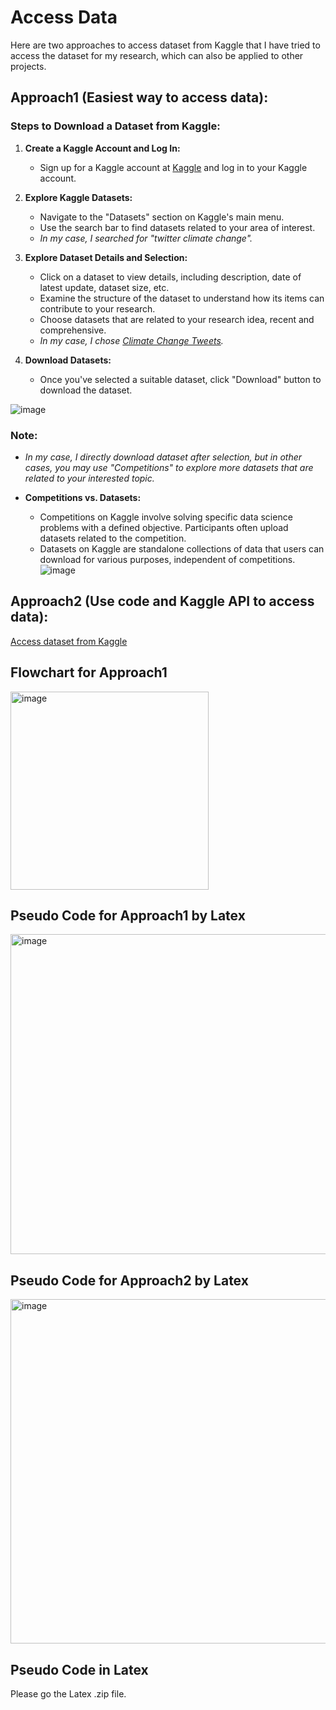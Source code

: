 # Access Data
Here are two approaches to access dataset from Kaggle that I have tried to access the dataset for my research, which can also be applied to other projects.

## Approach1 (Easiest way to access data):

### Steps to Download a Dataset from Kaggle:

1. **Create a Kaggle Account and Log In:**
   - Sign up for a Kaggle account at [Kaggle](https://www.kaggle.com/account/login) and log in to your Kaggle account.

3. **Explore Kaggle Datasets:**
   - Navigate to the "Datasets" section on Kaggle's main menu.
   - Use the search bar to find datasets related to your area of interest.
   - *In my case, I searched for "twitter climate change".*

5. **Explore Dataset Details and Selection:**
   - Click on a dataset to view details, including description, date of latest update, dataset size, etc.
   - Examine the structure of the dataset to understand how its items can contribute to your research.
   - Choose datasets that are related to your research idea, recent and comprehensive.
   - *In my case, I chose [Climate Change Tweets](https://www.kaggle.com/datasets/die9origephit/climate-change-tweets).*

7. **Download Datasets:**
   - Once you've selected a suitable dataset, click "Download" button to download the dataset.

![image](https://github.com/Rising-Stars-by-Sunshine/STATS201-PS2-Jenny/assets/125801773/e766d21e-e10e-408f-ba30-d2cdfd43b62d)


### Note:
- *In my case, I directly download dataset after selection, but in other cases, you may use "Competitions" to explore more datasets that are related to your interested topic.*

- **Competitions vs. Datasets:**
  - Competitions on Kaggle involve solving specific data science problems with a defined objective. Participants often upload datasets related to the competition.
  - Datasets on Kaggle are standalone collections of data that users can download for various purposes, independent of competitions.
![image](https://github.com/Rising-Stars-by-Sunshine/STATS201-PS2-Jenny/assets/125801773/c960e800-be74-4d3f-ae4c-723369a80d91)

## Approach2 (Use code and Kaggle API to access data):

[Access dataset from Kaggle](https://github.com/Rising-Stars-by-Sunshine/STATS201-PS2-Jenny/blob/c4643f28565bb86f4ee4fd7ee1d74da5417fbc19/Code/data%20query/data_query_import_kaggle_datasets.ipynb)


## Flowchart for Approach1

<img width="317" alt="image" src="https://github.com/Rising-Stars-by-Sunshine/STATS201-PS2-Jenny/assets/125801773/89ee7212-8768-4f4b-b182-86f59af55afa">

## Pseudo Code for Approach1 by Latex

<img width="512" alt="image" src="https://github.com/Rising-Stars-by-Sunshine/STATS201-PS2-Jenny/assets/125801773/cf82774a-aab1-42a7-9e61-c5724e318109">

## Pseudo Code for Approach2 by Latex

<img width="551" alt="image" src="https://github.com/Rising-Stars-by-Sunshine/STATS201-PS2-Jenny/assets/125801773/1bb988ba-00e0-4a2f-95ee-6ba27bd3babb">

## Pseudo Code in Latex
Please go the Latex .zip file.
